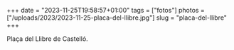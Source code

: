 +++
date = "2023-11-25T19:58:57+01:00"
tags = ["fotos"]
photos = ["/uploads/2023/2023-11-25-placa-del-llibre.jpg"]
slug = "placa-del-llibre"
+++

Plaça del Llibre de Castelló.

<img alt="" src="/uploads/2023/2023-11-25-placa-del-llibre.jpg">

